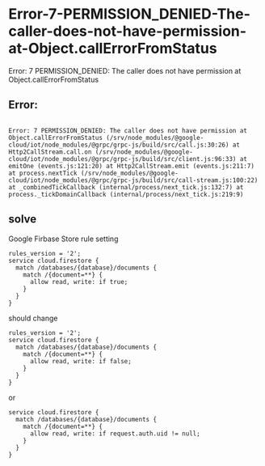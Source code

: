 # Error-7-PERMISSION_DENIED-The-caller-does-not-have-permission-at-Object.callErrorFromStatus
Error: 7 PERMISSION_DENIED: The caller does not have permission at Object.callErrorFromStatus


## Error:
```

Error: 7 PERMISSION_DENIED: The caller does not have permission at Object.callErrorFromStatus (/srv/node_modules/@google-cloud/iot/node_modules/@grpc/grpc-js/build/src/call.js:30:26) at Http2CallStream.call.on (/srv/node_modules/@google-cloud/iot/node_modules/@grpc/grpc-js/build/src/client.js:96:33) at emitOne (events.js:121:20) at Http2CallStream.emit (events.js:211:7) at process.nextTick (/srv/node_modules/@google-cloud/iot/node_modules/@grpc/grpc-js/build/src/call-stream.js:100:22) at _combinedTickCallback (internal/process/next_tick.js:132:7) at process._tickDomainCallback (internal/process/next_tick.js:219:9)

```

## solve

Google Firbase Store rule setting

```
rules_version = '2';
service cloud.firestore {
  match /databases/{database}/documents {
    match /{document=**} {
      allow read, write: if true;
    }
  }
}
```

should change
```
rules_version = '2';
service cloud.firestore {
  match /databases/{database}/documents {
    match /{document=**} {
      allow read, write: if false;
    }
  }
}
```

or

```
service cloud.firestore {
  match /databases/{database}/documents {
    match /{document=**} {
      allow read, write: if request.auth.uid != null;
    }
  }
}
```

